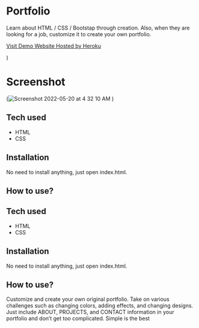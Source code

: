 # Portfolio
 Learn about HTML / CSS / Bootstap through creation. Also, when they are looking for a job, customize it to create your own portfolio.
 
[Visit Demo Website Hosted by Heroku](https://biruk-portfolio.herokuapp.com/)

)
# Screenshot
(![Screenshot 2022-05-20 at 4 32 10 AM](https://user-images.githubusercontent.com/104698089/169420647-fe1d0bd3-5772-4c8a-a4ea-8cf619ecabf9.png)
)

## Tech used
* HTML
* CSS


## Installation
No need to install anything, just open index.html.

## How to use?


## Tech used
* HTML
* CSS


## Installation
No need to install anything, just open index.html.

## How to use?
Customize and create your own original portfolio. Take on various challenges such as changing colors, adding effects, and changing designs. Just include ABOUT, PROJECTS, and CONTACT information in your portfolio and don’t get too complicated. Simple is the best
